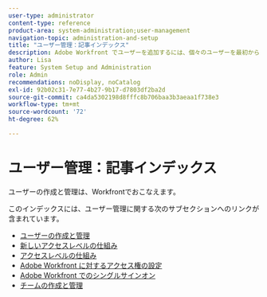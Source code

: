 ```yaml
---
user-type: administrator
content-type: reference
product-area: system-administration;user-management
navigation-topic: administration-and-setup
title: "ユーザー管理：記事インデックス"
description: Adobe Workfront でユーザーを追加するには、個々のユーザーを最初から作成するか、既存のユーザーをコピーします。
author: Lisa
feature: System Setup and Administration
role: Admin
recommendations: noDisplay, noCatalog
exl-id: 92b02c31-7e77-4b27-9b17-d7803df2ba2d
source-git-commit: ca4da5302198d8fffc8b706baa3b3aeaa1f738e3
workflow-type: tm+mt
source-wordcount: '72'
ht-degree: 62%

---
```


# ユーザー管理：記事インデックス

<!-- Audited: 12/2023 -->

ユーザーの作成と管理は、Workfrontでおこなえます。

このインデックスには、ユーザー管理に関する次のサブセクションへのリンクが含まれています。

* [ユーザーの作成と管理](../../administration-and-setup/add-users/create-and-manage-users/create-and-manage-users.md)
* [新しいアクセスレベルの仕組み](/help/quicksilver/administration-and-setup/add-users/how-access-levels-work/access-levels-toc.md)
* [アクセスレベルの仕組み](../../administration-and-setup/add-users/access-levels-and-object-permissions/access-levels.md)
* [Adobe Workfront に対するアクセス権の設定](../../administration-and-setup/add-users/configure-and-grant-access/configure-access.md)
* [Adobe Workfront でのシングルサインオン](../../administration-and-setup/add-users/single-sign-on/single-sign-on.md)
* [チームの作成と管理](../../administration-and-setup/add-users/create-and-manage-teams/create-and-manage-teams.md)
